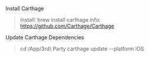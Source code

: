 
Install Carthage
  > install: brew install carthage
  > info: https://github.com/Carthage/Carthage


Update Carthage Dependencies
  > cd <installdir>/App/3rd\ Party
  > carthage update --platform iOS

